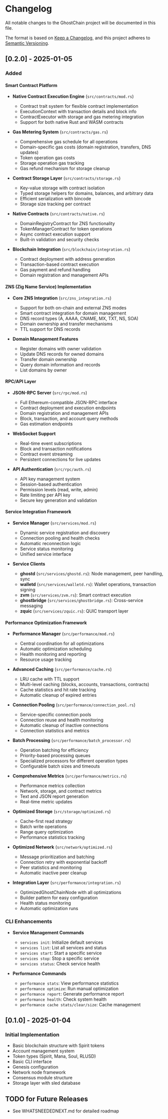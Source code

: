 # Changelog

All notable changes to the GhostChain project will be documented in this file.

The format is based on [Keep a Changelog](https://keepachangelog.com/en/1.0.0/),
and this project adheres to [Semantic Versioning](https://semver.org/spec/v2.0.0.html).

## [0.2.0] - 2025-01-05

### Added

#### Smart Contract Platform
- **Native Contract Execution Engine** (`src/contracts/mod.rs`)
  - Contract trait system for flexible contract implementation
  - ExecutionContext with transaction details and block info
  - ContractExecutor with storage and gas metering integration
  - Support for both native Rust and WASM contracts

- **Gas Metering System** (`src/contracts/gas.rs`)
  - Comprehensive gas schedule for all operations
  - Domain-specific gas costs (domain registration, transfers, DNS updates)
  - Token operation gas costs
  - Storage operation gas tracking
  - Gas refund mechanism for storage cleanup

- **Contract Storage Layer** (`src/contracts/storage.rs`)
  - Key-value storage with contract isolation
  - Typed storage helpers for domains, balances, and arbitrary data
  - Efficient serialization with bincode
  - Storage size tracking per contract

- **Native Contracts** (`src/contracts/native.rs`)
  - DomainRegistryContract for ZNS functionality
  - TokenManagerContract for token operations
  - Async contract execution support
  - Built-in validation and security checks

- **Blockchain Integration** (`src/blockchain/integration.rs`)
  - Contract deployment with address generation
  - Transaction-based contract execution
  - Gas payment and refund handling
  - Domain registration and management APIs

#### ZNS (Zig Name Service) Implementation
- **Core ZNS Integration** (`src/zns_integration.rs`)
  - Support for both on-chain and external ZNS modes
  - Smart contract integration for domain management
  - DNS record types (A, AAAA, CNAME, MX, TXT, NS, SOA)
  - Domain ownership and transfer mechanisms
  - TTL support for DNS records

- **Domain Management Features**
  - Register domains with owner validation
  - Update DNS records for owned domains
  - Transfer domain ownership
  - Query domain information and records
  - List domains by owner

#### RPC/API Layer
- **JSON-RPC Server** (`src/rpc/mod.rs`)
  - Full Ethereum-compatible JSON-RPC interface
  - Contract deployment and execution endpoints
  - Domain registration and management APIs
  - Block, transaction, and account query methods
  - Gas estimation endpoints

- **WebSocket Support**
  - Real-time event subscriptions
  - Block and transaction notifications
  - Contract event streaming
  - Persistent connections for live updates

- **API Authentication** (`src/rpc/auth.rs`)
  - API key management system
  - Session-based authentication
  - Permission levels (read, write, admin)
  - Rate limiting per API key
  - Secure key generation and validation

#### Service Integration Framework
- **Service Manager** (`src/services/mod.rs`)
  - Dynamic service registration and discovery
  - Connection pooling and health checks
  - Automatic reconnection logic
  - Service status monitoring
  - Unified service interface

- **Service Clients**
  - **ghostd** (`src/services/ghostd.rs`): Node management, peer handling, sync
  - **walletd** (`src/services/walletd.rs`): Wallet operations, transaction signing
  - **zvm** (`src/services/zvm.rs`): Smart contract execution
  - **ghostbridge** (`src/services/ghostbridge.rs`): Cross-service messaging
  - **zquic** (`src/services/zquic.rs`): QUIC transport layer

#### Performance Optimization Framework
- **Performance Manager** (`src/performance/mod.rs`)
  - Central coordination for all optimizations
  - Automatic optimization scheduling
  - Health monitoring and reporting
  - Resource usage tracking

- **Advanced Caching** (`src/performance/cache.rs`)
  - LRU cache with TTL support
  - Multi-level caching (blocks, accounts, transactions, contracts)
  - Cache statistics and hit rate tracking
  - Automatic cleanup of expired entries

- **Connection Pooling** (`src/performance/connection_pool.rs`)
  - Service-specific connection pools
  - Connection reuse and health monitoring
  - Automatic cleanup of inactive connections
  - Connection statistics and metrics

- **Batch Processing** (`src/performance/batch_processor.rs`)
  - Operation batching for efficiency
  - Priority-based processing queues
  - Specialized processors for different operation types
  - Configurable batch sizes and timeouts

- **Comprehensive Metrics** (`src/performance/metrics.rs`)
  - Performance metrics collection
  - Network, storage, and contract metrics
  - Text and JSON report generation
  - Real-time metric updates

- **Optimized Storage** (`src/storage/optimized.rs`)
  - Cache-first read strategy
  - Batch write operations
  - Range query optimization
  - Performance statistics tracking

- **Optimized Network** (`src/network/optimized.rs`)
  - Message prioritization and batching
  - Connection retry with exponential backoff
  - Peer statistics and monitoring
  - Automatic inactive peer cleanup

- **Integration Layer** (`src/performance/integration.rs`)
  - OptimizedGhostChainNode with all optimizations
  - Builder pattern for easy configuration
  - Health status monitoring
  - Automatic optimization runs

### CLI Enhancements
- **Service Management Commands**
  - `services init`: Initialize default services
  - `services list`: List all services and status
  - `services start`: Start a specific service
  - `services stop`: Stop a specific service
  - `services status`: Check service health

- **Performance Commands**
  - `performance stats`: View performance statistics
  - `performance optimize`: Run manual optimization
  - `performance report`: Generate performance report
  - `performance health`: Check system health
  - `performance cache stats/clear/size`: Cache management

## [0.1.0] - 2025-01-04

### Initial Implementation
- Basic blockchain structure with Spirit tokens
- Account management system
- Token types (Spirit, Mana, Soul, RLUSD)
- Basic CLI interface
- Genesis configuration
- Network node framework
- Consensus module structure
- Storage layer with sled database

## TODO for Future Releases
- See WHATSNEEDEDNEXT.md for detailed roadmap